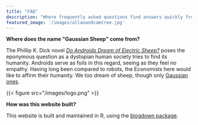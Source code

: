 ```yaml
---
title: "FAQ"
description: "Where frequently asked questions find answers quickly from asinine quixotes."
featured_image: '/images/allanandcamtree.jpg'
---
```

**Where does the name "Gaussian Sheep" come from?**

The Phillip K. Dick novel [_Do Androids Dream of Electric Sheep?_](https://en.wikipedia.org/wiki/Do_Androids_Dream_of_Electric_Sheep%3F) poses the eponymous question as a dystopian human society tries to find its humanity. Androids serve as foils in this regard, seeing as they feel no empathy. Having long been compared to robots, the Economists here would like to affirm their humanity. We too dream of sheep, though only [Gaussian ones](https://en.wikipedia.org/wiki/Normal_distribution).

{{< figure src="/images/logo.png" >}}

**How was this website built?**

This website is built and maintained in R, using the [blogdown package](https://bookdown.org/yihui/blogdown/).